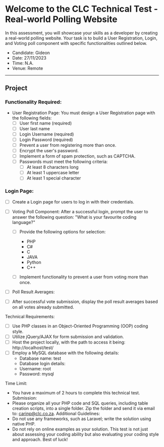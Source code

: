 # Welcome to the CLC Technical Test - Real-world Polling Website
In this assessment, you will showcase your skills as a developer by creating a real-world polling website. Your task is to
build a User Registration, Login, and Voting poll component with specific functionalities outlined below.

- Candidate: Gideon
- Date: 27/11/2023
- Time: N.A.
- Venue: Remote
---
## Project 

### Functionality Required:
- User Registration Page: You must design a User Registration page with the following fields:
  -[ ] User first name (required)
  -[ ] User last name
  -[ ] Login Username (required)
  -[ ] Login Password (required)
  -[ ] Prevent a user from registering more than once.
  -[ ] Encrypt the user's password.
  -[ ] Implement a form of spam protection, such as CAPTCHA.
  -[ ] Passwords must meet the following criteria:
    -[ ] At least 8 characters long
    -[ ] At least 1 uppercase letter
    -[ ] At least 1 special character

### Login Page:
-[ ] Create a Login page for users to log in with their credentials.

-[ ] Voting Poll Component: After a successful login, prompt the user to answer the following question: "What is your favourite coding language?"
  -[ ] Provide the following options for selection:
    - PHP
    - C#
    - C
    - JAVA
    - Python
    - C++

  -[ ] Implement functionality to prevent a user from voting more than once.

-[ ] Poll Result Averages:

-[ ] After successful vote submission, display the poll result averages based on all votes already submitted.


Technical Requirements:
-[ ] Use PHP classes in an Object-Oriented Programming (OOP) coding style.
-[ ] Utilize jQuery/AJAX for form submission and validation.
-[ ] Host the project locally, with the path to access it being: http://localhost/test/
-[ ] Employ a MySQL database with the following details:
  - Database name: test
  - Database login details:
  - Username: root
  - Password: mysql

Time Limit:
- You have a maximum of 2 hours to complete this technical test.
Submission:
- Please organize all your PHP code and SQL queries, including table creation scripts, into a single folder. Zip the
folder and send it via email to: carinp@clc.co.za.
Additional Guidelines:
- Do not use any frameworks, such as Laravel; write the solution using native PHP.
- Do not rely on online examples as your solution. This test is not just about assessing your coding ability but also
evaluating your coding style and approach.
Best of luck!